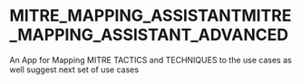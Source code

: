 # MITRE_MAPPING_ASSISTANTMITRE_MAPPING_ASSISTANT_ADVANCED
An App for Mapping MITRE TACTICS and TECHNIQUES to the use cases as well suggest next set of use cases 
